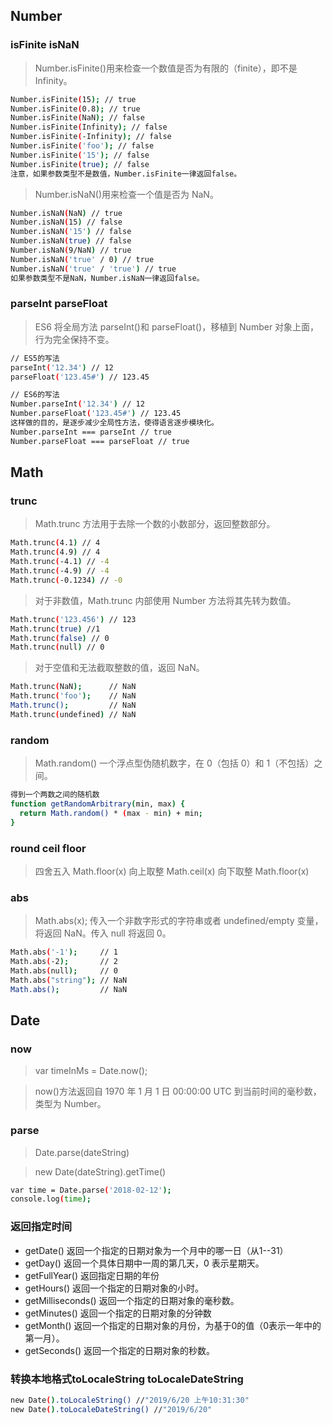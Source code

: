 ## Number

### isFinite isNaN

> Number.isFinite()用来检查一个数值是否为有限的（finite），即不是 Infinity。

```bash
Number.isFinite(15); // true
Number.isFinite(0.8); // true
Number.isFinite(NaN); // false
Number.isFinite(Infinity); // false
Number.isFinite(-Infinity); // false
Number.isFinite('foo'); // false
Number.isFinite('15'); // false
Number.isFinite(true); // false
注意，如果参数类型不是数值，Number.isFinite一律返回false。
```

> Number.isNaN()用来检查一个值是否为 NaN。

```bash
Number.isNaN(NaN) // true
Number.isNaN(15) // false
Number.isNaN('15') // false
Number.isNaN(true) // false
Number.isNaN(9/NaN) // true
Number.isNaN('true' / 0) // true
Number.isNaN('true' / 'true') // true
如果参数类型不是NaN，Number.isNaN一律返回false。
```

### parseInt parseFloat

> ES6 将全局方法 parseInt()和 parseFloat()，移植到 Number 对象上面，行为完全保持不变。

```bash
// ES5的写法
parseInt('12.34') // 12
parseFloat('123.45#') // 123.45

// ES6的写法
Number.parseInt('12.34') // 12
Number.parseFloat('123.45#') // 123.45
这样做的目的，是逐步减少全局性方法，使得语言逐步模块化。
Number.parseInt === parseInt // true
Number.parseFloat === parseFloat // true
```

## Math

### trunc

> Math.trunc 方法用于去除一个数的小数部分，返回整数部分。

```bash
Math.trunc(4.1) // 4
Math.trunc(4.9) // 4
Math.trunc(-4.1) // -4
Math.trunc(-4.9) // -4
Math.trunc(-0.1234) // -0
```

> 对于非数值，Math.trunc 内部使用 Number 方法将其先转为数值。

```bash
Math.trunc('123.456') // 123
Math.trunc(true) //1
Math.trunc(false) // 0
Math.trunc(null) // 0
```

> 对于空值和无法截取整数的值，返回 NaN。

```bash
Math.trunc(NaN);      // NaN
Math.trunc('foo');    // NaN
Math.trunc();         // NaN
Math.trunc(undefined) // NaN
```

### random

> Math.random()
> 一个浮点型伪随机数字，在 0（包括 0）和 1（不包括）之间。

```bash
得到一个两数之间的随机数
function getRandomArbitrary(min, max) {
  return Math.random() * (max - min) + min;
}
```

### round ceil floor

> 四舍五入 Math.floor(x)
> 向上取整 Math.ceil(x)
> 向下取整 Math.floor(x)

### abs

> Math.abs(x);
> 传入一个非数字形式的字符串或者 undefined/empty 变量，将返回 NaN。传入 null 将返回 0。

```bash
Math.abs('-1');     // 1
Math.abs(-2);       // 2
Math.abs(null);     // 0
Math.abs("string"); // NaN
Math.abs();         // NaN
```

## Date

### now

> var timeInMs = Date.now();

> now()方法返回自 1970 年 1 月 1 日 00:00:00 UTC 到当前时间的毫秒数，类型为 Number。

### parse

> Date.parse(dateString) 

> new Date(dateString).getTime()

```bash
var time = Date.parse('2018-02-12');
console.log(time);
```

### 返回指定时间
* getDate() 返回一个指定的日期对象为一个月中的哪一日（从1--31）
* getDay() 返回一个具体日期中一周的第几天，0 表示星期天。
* getFullYear() 返回指定日期的年份
* getHours() 返回一个指定的日期对象的小时。
* getMilliseconds() 返回一个指定的日期对象的毫秒数。
* getMinutes() 返回一个指定的日期对象的分钟数
* getMonth() 返回一个指定的日期对象的月份，为基于0的值（0表示一年中的第一月）。
* getSeconds() 返回一个指定的日期对象的秒数。

### 转换本地格式toLocaleString toLocaleDateString
```bash
new Date().toLocaleString() //"2019/6/20 上午10:31:30"
new Date().toLocaleDateString() //"2019/6/20"
```